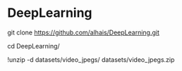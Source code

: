 # DeepLearning

git clone https://github.com/alhais/DeepLearning.git

cd DeepLearning/

!unzip -d datasets/video_jpegs/ datasets/video_jpegs.zip
